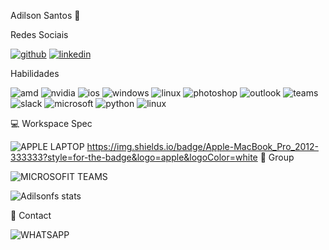 Adilson Santos 👋

Redes Sociais

 [![github](https://img.shields.io/badge/GitHub-100000?style=for-the-badge&logo=github&logoColor=white)](https://github.com/adilsonfs)
[![linkedin](https://img.shields.io/badge/LinkedIn-0077B5?style=for-the-badge&logo=linkedin&logoColor=white)](https://www.linkedin.com/in/adilson-santos-263070226/) 

Habilidades

![amd](https://img.shields.io/badge/AMD-Radeon_RX_5500-ED1C24?style=for-the-badge&logo=amd&logoColor=white)
![nvidia](https://img.shields.io/badge/NVIDIA-GTX1650-76B900?style=for-the-badge&logo=nvidia&logoColor=white)
![ios](	https://img.shields.io/badge/iOS-000000?style=for-the-badge&logo=ios&logoColor=white)
![windows](	https://img.shields.io/badge/Windows-0078D6?style=for-the-badge&logo=windows&logoColor=white)
![linux](	https://img.shields.io/badge/Linux_Mint-87CF3E?style=for-the-badge&logo=linux-mint&logoColor=white)
![photoshop](	https://aleen42.github.io/badges/src/photoshop.svg)
![outlook](https://img.shields.io/badge/Microsoft_Outlook-0078D4?style=for-the-badge&logo=microsoft-outlook&logoColor=white)
![teams](https://img.shields.io/badge/Microsoft_Teams-6264A7?style=for-the-badge&logo=microsoft-teams&logoColor=white)
![slack](	https://img.shields.io/badge/Slack-4A154B?style=for-the-badge&logo=slack&logoColor=white)
![microsoft](	https://img.shields.io/badge/Microsoft-666666?style=for-the-badge&logo=microsoft&logoColor=white)
![python](https://img.shields.io/badge/Python-3776AB?style=for-the-badge&logo=python&logoColor=white)
![linux](https://img.shields.io/badge/Linux-E34F26?style=for-the-badge&logo=linux&logoColor=black)


💻 Workspace Spec

![APPLE LAPTOP](https://img.shields.io/badge/apple%20silicon-333333?style=for-the-badge&logo=apple&logoColor=white)
https://img.shields.io/badge/Apple-MacBook_Pro_2012-333333?style=for-the-badge&logo=apple&logoColor=white
🤜 Group

![MICROSOFIT TEAMS](https://img.shields.io/badge/Microsoft_Teams-6264A7?style=for-the-badge&logo=microsoft-teams&logoColor=white)



![Adilsonfs stats](https://github-readme-stats.vercel.app/api?username=Adilsonfs&show_icons=true&theme=dracuka)


📱 Contact

![WHATSAPP](https://img.shields.io/badge/WhatsApp-25D366?style=for-the-badge&logo=whatsapp&logoColor=white)

